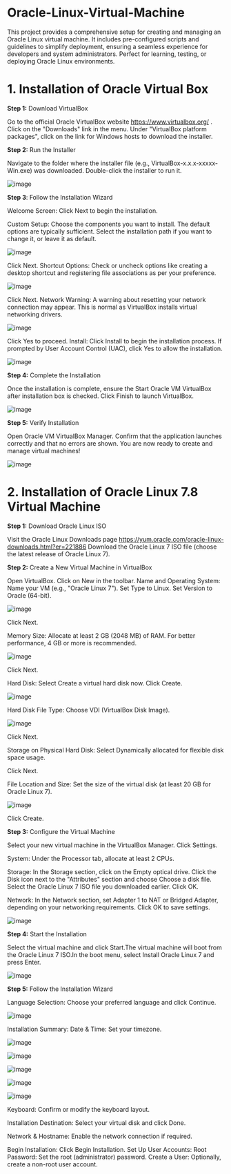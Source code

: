 # Oracle-Linux-Virtual-Machine

This project provides a comprehensive setup for creating and managing an Oracle Linux virtual machine. It includes pre-configured scripts and guidelines to simplify deployment, ensuring a seamless experience for developers and system administrators. Perfect for learning, testing, or deploying Oracle Linux environments.

**1. Installation of Oracle Virtual Box**
===================

**Step 1:** Download VirtualBox

Go to the official Oracle VirtualBox website https://www.virtualbox.org/ . Click on the "Downloads" link in the menu. Under "VirtualBox platform packages", click on the link for Windows hosts to download the installer.

**Step 2:** Run the Installer

Navigate to the folder where the installer file (e.g., VirtualBox-x.x.x-xxxxx-Win.exe) was downloaded. Double-click the installer to run it.

![image](https://github.com/user-attachments/assets/e80aa607-5194-45b1-bb14-81fdb60a8089)


**Step 3**: Follow the Installation Wizard

Welcome Screen: Click Next to begin the installation.

  Custom Setup:
  Choose the components you want to install. The default options are typically sufficient. Select the installation path if you want to change it, or leave it as default.

  ![image](https://github.com/user-attachments/assets/bbd949be-6aa3-44b8-b377-2f7b133d432f)


  Click Next.
  Shortcut Options: Check or uncheck options like creating a desktop shortcut and registering file associations as per your preference.

  ![image](https://github.com/user-attachments/assets/a1438589-d7e8-41d3-805a-9cab55da86e0)


  Click Next.
  Network Warning: A warning about resetting your network connection may appear. This is normal as VirtualBox installs virtual networking drivers.

  ![image](https://github.com/user-attachments/assets/2647e8ec-9b73-4278-bb04-ed49552ec758)


  Click Yes to proceed.
  Install: Click Install to begin the installation process. If prompted by User Account Control (UAC), click Yes to allow the installation.

  ![image](https://github.com/user-attachments/assets/05064318-83db-4c76-8ddf-7fad9c5ff647)


**Step 4:** Complete the Installation

Once the installation is complete, ensure the Start Oracle VM VirtualBox after installation box is checked. Click Finish to launch VirtualBox.

![image](https://github.com/user-attachments/assets/043eb5fc-d003-48b0-892a-927686e1251d)


**Step 5:** Verify Installation

Open Oracle VM VirtualBox Manager. Confirm that the application launches correctly and that no errors are shown. You are now ready to create and manage virtual machines!

![image](https://github.com/user-attachments/assets/28b998f7-4122-4edf-ae67-6cba6415d236)

**2. Installation of Oracle Linux 7.8 Virtual Machine**
===========================================

**Step 1:** Download Oracle Linux ISO

Visit the Oracle Linux Downloads page https://yum.oracle.com/oracle-linux-downloads.html?er=221886 
Download the Oracle Linux 7 ISO file (choose the latest release of Oracle Linux 7).

**Step 2:** Create a New Virtual Machine in VirtualBox

Open VirtualBox. Click on New in the toolbar. Name and Operating System: Name your VM (e.g., "Oracle Linux 7"). Set Type to Linux. Set Version to Oracle (64-bit).

![image](https://github.com/user-attachments/assets/7bebc619-97ef-4e1a-9aa0-e68e7de3f0cc)

Click Next.

Memory Size: Allocate at least 2 GB (2048 MB) of RAM. For better performance, 4 GB or more is recommended.

![image](https://github.com/user-attachments/assets/894e274b-d50c-4cfb-b847-3a70a25e5e8b)

Click Next.

Hard Disk: Select Create a virtual hard disk now. Click Create.

![image](https://github.com/user-attachments/assets/c8eb6007-2d43-40b1-b637-25394ae56cc8)

Hard Disk File Type: Choose VDI (VirtualBox Disk Image).

![image](https://github.com/user-attachments/assets/9f5cd79d-5d0c-461a-8975-4830525e4b7e)

Click Next.

Storage on Physical Hard Disk: Select Dynamically allocated for flexible disk space usage.

Click Next.

File Location and Size: Set the size of the virtual disk (at least 20 GB for Oracle Linux 7).

![image](https://github.com/user-attachments/assets/abbd4d3b-4c9c-44b6-8080-e4fc10b50d57)

Click Create.

**Step 3:** Configure the Virtual Machine

Select your new virtual machine in the VirtualBox Manager. Click Settings.

System:
Under the Processor tab, allocate at least 2 CPUs.

Storage:
In the Storage section, click on the Empty optical drive. Click the Disk icon next to the "Attributes" section and choose Choose a disk file.
Select the Oracle Linux 7 ISO file you downloaded earlier.
Click OK.

Network:
In the Network section, set Adapter 1 to NAT or Bridged Adapter, depending on your networking requirements.
Click OK to save settings.

![image](https://github.com/user-attachments/assets/da61b1ba-2ec2-4f9b-9541-783ab2970eaa)


**Step 4:** Start the Installation

Select the virtual machine and click Start.The virtual machine will boot from the Oracle Linux 7 ISO.In the boot menu, select Install Oracle Linux 7 and press Enter.

![image](https://github.com/user-attachments/assets/eb9b1a59-4032-4295-9c2d-91a2849121c3)


**Step 5:** Follow the Installation Wizard

Language Selection: Choose your preferred language and click Continue.

![image](https://github.com/user-attachments/assets/9f763d69-8dc6-4ef7-a6bb-4b9862280213)


Installation Summary: Date & Time: Set your timezone.

![image](https://github.com/user-attachments/assets/2830af0c-cebe-4c3d-b4af-f4307e625d5a)

![image](https://github.com/user-attachments/assets/b3624d82-3c2a-4cdd-9a57-a6d282198e91)

![image](https://github.com/user-attachments/assets/aa209a74-9c36-42cc-84fb-208baaf89ca4)

![image](https://github.com/user-attachments/assets/df7f2415-4bf6-4ce4-93bf-e814fcd33d07)

![image](https://github.com/user-attachments/assets/37054342-96df-4907-b839-6228beac9076)




Keyboard: Confirm or modify the keyboard layout.

Installation Destination: Select your virtual disk and click Done.

Network & Hostname: Enable the network connection if required.

Begin Installation:
Click Begin Installation.
Set Up User Accounts:
Root Password: Set the root (administrator) password.
Create a User: Optionally, create a non-root user account.






















